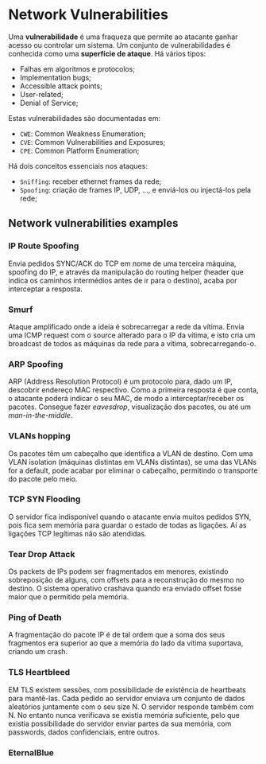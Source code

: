 # Network Vulnerabilities

Uma **vulnerabilidade** é uma fraqueza que permite ao atacante ganhar acesso ou controlar um sistema. Um conjunto de vulnerabilidades é conhecida como uma **superfície de ataque**. Há vários tipos:

- Falhas em algoritmos e protocolos;
- Implementation bugs;
- Accessible attack points;
- User-related;
- Denial of Service;

Estas vulnerabilidades são documentadas em:

- `CWE`: Common Weakness Enumeration;
- `CVE`: Common Vulnerabilities and Exposures;
- `CPE`: Common Platform Enumeration;

Há dois conceitos essenciais nos ataques:

- `Sniffing`: receber ethernet frames da rede;
- `Spoofing`: criação de frames IP, UDP, ..., e enviá-los ou injectá-los pela rede;

## Network vulnerabilities examples

### IP Route Spoofing

Envia pedidos SYNC/ACK do TCP em nome de uma terceira máquina, spoofing do IP, e através da manipulação do routing helper (header que indica os caminhos intermédios antes de ir para o destino), acaba por interceptar a resposta.

### Smurf

Ataque amplificado onde a ideia é sobrecarregar a rede da vítima. Envia uma ICMP request com o source alterado para o IP da vítima, e isto cria um broadcast de todos as máquinas da rede para a vítima, sobrecarregando-o.

### ARP Spoofing

ARP (Address Resolution Protocol) é um protocolo para, dado um IP, descobrir endereço MAC respectivo. Como a primeira resposta é que conta, o atacante poderá indicar o seu MAC, de modo a interceptar/receber os pacotes. Consegue fazer *eavesdrop*, visualização dos pacotes, ou até um *man-in-the-middle*.

### VLANs hopping

Os pacotes têm um cabeçalho que identifica a VLAN de destino. Com uma VLAN isolation (máquinas distintas em VLANs distintas), se uma das VLANs for a default, pode acabar por eliminar o cabeçalho, permitindo o transporte do pacote pelo meio.

### TCP SYN Flooding

O servidor fica indisponível quando o atacante envia muitos pedidos SYN, pois fica sem memória para guardar o estado de todas as ligações. Aí as ligações TCP legítimas não são atendidas. 

### Tear Drop Attack

Os packets de IPs podem ser fragmentados em menores, existindo sobreposição de alguns, com offsets para a reconstrução do mesmo no destino. O sistema operativo crashava quando era enviado offset fosse maior que o permitido pela memória.

### Ping of Death

A fragmentação do pacote IP é de tal ordem que a soma dos seus fragmentos era superior ao que a memória do lado da vítima suportava, criando um crash.

### TLS Heartbleed

EM TLS existem sessões, com possibilidade de existência de heartbeats para mantê-las. Cada pedido ao servidor enviava um conjunto de dados aleatórios juntamente com o seu size N. O servidor responde também com N. No entanto nunca verificava se existia memória suficiente, pelo que existia possibilidade do servidor enviar partes da sua memória, com passwords, dados confidenciais, entre outros.

### EternalBlue

